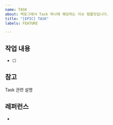 ```yaml
---
name: TASK
about: 백로그에서 Task 하나에 해당하는 이슈 템플릿입니다.
title: "[EPIC] TASK"
labels: FEATURE

---
```


## 작업 내용
- [ ] 

## 참고
Task 관련 설명

## 레퍼런스
- [ ]()
